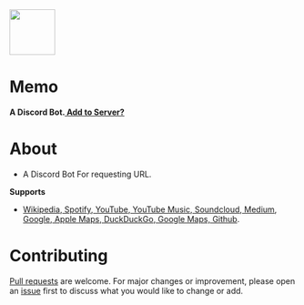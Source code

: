 <img src="https://raw.githubusercontent.com/sijey-praveen/Memo/0aa1fcf7b34811ac4169929235cc13d2a208b7a8/VisualElements/VisualElements_512.svg" width="80px">

# Memo
**A Discord Bot.<a href="https://photon-tech.github.io/add-memo.html"> Add to Server?</a>**

# About
- A Discord Bot For requesting URL.

**Supports**
- <a href="https://en.wikipedia.org/">Wikipedia</a>,<a href="https://open.spotify.com/"> Spotify</a>,<a href="https:///www.youtube.com/"> YouTube</a>,<a href="https://music.youtube.com/"> YouTube Music</a>,<a href="https://soundcloud.com/"> Soundcloud</a>,<a href="https://medium.com/"> Medium</a>,<a href="https://google.com/"> Google</a>,<a href="https://www.apple.com/maps/"> Apple Maps</a>,<a href="https://duckduckgo.com/"> DuckDuckGo</a>,<a href="https://www.google.com/maps/search/"> Google Maps,</a><a href="https://github.com/"> Github</a>.
<!-- <a href=""></a> -->

# Contributing
<a href="https://github.com/sijey-praveen/Memo/pulls">Pull requests</a> are welcome. For major changes or improvement, please open an <a href="https://github.com/sijey-praveen/Memo/issues">issue</a> first to discuss what you would like to change or add.  

